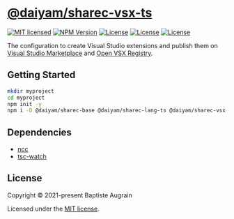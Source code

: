 [@daiyam/sharec-vsx-ts](https://github.com/daiyam/sharec-config/tree/master/packages/sharec-vsx-ts)
===================================================================================================

[![MIT licensed](https://img.shields.io/badge/license-MIT-blue.svg)](./LICENSE)
[![NPM Version](https://img.shields.io/npm/v/@daiyam/sharec-vsx-ts.svg?colorB=green)](https://www.npmjs.com/package/@daiyam/sharec-vsx-ts)
[![License](https://img.shields.io/badge/donate-ko--fi-green)](https://ko-fi.com/daiyam)
[![License](https://img.shields.io/badge/donate-liberapay-green)](https://liberapay.com/daiyam/donate)
[![License](https://img.shields.io/badge/donate-paypal-green)](https://paypal.me/daiyam99)

The configuration to create Visual Studio extensions and publish them on [Visual Studio Marketplace](https://marketplace.visualstudio.com/) and [Open VSX Registry](https://open-vsx.org/).

Getting Started
---------------

```sh
mkdir myproject
cd myproject
npm init -y
npm i -D @daiyam/sharec-base @daiyam/sharec-lang-ts @daiyam/sharec-vsx-ts
```

Dependencies
------------

- [ncc](https://github.com/vercel/ncc)
- [tsc-watch](https://github.com/gilamran/tsc-watch)

License
-------

Copyright &copy; 2021-present Baptiste Augrain

Licensed under the [MIT license](https://opensource.org/licenses/MIT).
